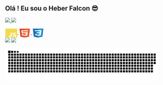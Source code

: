 ## Olá ! Eu sou o Heber Falcon 😎
 <div>
  <a href="https://github.com/heberfalcon">
  <img height="130em" src="https://github-readme-stats.vercel.app/api?username=heberfalcon&show_icons=true&theme=highcontrast&include_all_commits=true&count_private=true"/>
  <img height="130em" src="https://github-readme-stats.vercel.app/api/top-langs/?username=heberfalcon&layout=compact&langs_count=7&theme=highcontrast"/>
    <div style="display: inline_block"><br>
  <img align="center" alt="Rafa-Js" height="30" width="40" src="https://raw.githubusercontent.com/devicons/devicon/master/icons/javascript/javascript-plain.svg">
  <img align="center" alt="Rafa-HTML" height="30" width="40" src="https://raw.githubusercontent.com/devicons/devicon/master/icons/html5/html5-original.svg">
  <img align="center" alt="Rafa-CSS" height="30" width="40" src="https://raw.githubusercontent.com/devicons/devicon/master/icons/css3/css3-original.svg">
 <div align="right">
</div>
      <a href = "mailto:heberfalcon@hotmail.com"><img src="https://img.shields.io/badge/Microsoft_Outlook-0078D4?style=for-the-badge&logo=microsoft-outlook&logoColor=white" target="_blank"></a> 
      <a href="https://instagram.com/heberfalcon" target="_blank"><img src="https://img.shields.io/badge/-Instagram-%23E4405F?style=for-the-badge&logo=instagram&logoColor=white" target="_blank"></a>
      
![Snake animation](https://github.com/criisfalcon/criisfalcon/blob/output/github-contribution-grid-snake.svg)

